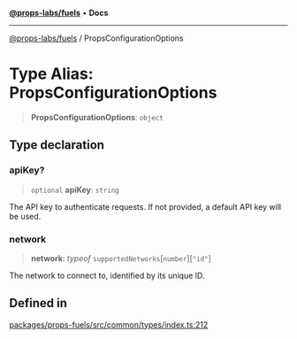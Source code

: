[**@props-labs/fuels**](../README.md) • **Docs**

***

[@props-labs/fuels](../globals.md) / PropsConfigurationOptions

# Type Alias: PropsConfigurationOptions

> **PropsConfigurationOptions**: `object`

## Type declaration

### apiKey?

> `optional` **apiKey**: `string`

The API key to authenticate requests. If not provided, a default API key will be used.

### network

> **network**: *typeof* `supportedNetworks`\[`number`\]\[`"id"`\]

The network to connect to, identified by its unique ID.

## Defined in

[packages/props-fuels/src/common/types/index.ts:212](https://github.com/Props-Labs/octane/blob/09e744f342f4ccab903046cdb8054688422ab64d/packages/props-fuels/src/common/types/index.ts#L212)
